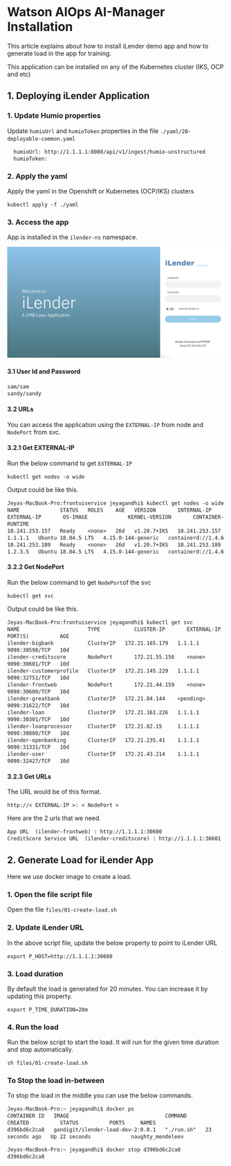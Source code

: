 # Watson AIOps AI-Manager Installation

This article explains about how to install iLender demo app and how to generate load in the app for training.

This application can be installed on any of the Kubernetes cluster (IKS, OCP and etc)

## 1. Deploying iLender Application

### 1. Update Humio properties

Update `humioUrl` and `humioToken` properties in the file `./yaml/20-deployable-common.yaml`

```
  humioUrl: http://1.1.1.1:8080/api/v1/ingest/humio-unstructured
  humioToken: 
```

### 2. Apply the yaml

Apply the yaml in the Openshift or Kubernetes (OCP/IKS) clusters

```
kubectl apply -f ./yaml
```

### 3. Access the app

App is installed in the `ilender-ns` namespace.

![ilender](./images/iLender-Login.png)


#### 3.1 User Id and Password

```
sam/sam
sandy/sandy
```

#### 3.2 URLs

You can access the application using the `EXTERNAL-IP` from node and `NodePort` from svc.

#### 3.2.1 Get EXTERNAL-IP

Run the below command to get `EXTERNAL-IP`

```
kubectl get nodes -o wide
```

Output could be like this.

```
Jeyas-MacBook-Pro:frontuiservice jeyagandhi$ kubectl get nodes -o wide
NAME             STATUS   ROLES    AGE   VERSION       INTERNAL-IP      EXTERNAL-IP       OS-IMAGE             KERNEL-VERSION       CONTAINER-RUNTIME
10.241.253.157   Ready    <none>   26d   v1.20.7+IKS   10.241.253.157   1.1.1.1   Ubuntu 18.04.5 LTS   4.15.0-144-generic   containerd://1.4.6
10.241.253.189   Ready    <none>   26d   v1.20.7+IKS   10.241.253.189   1.2.3.5   Ubuntu 18.04.5 LTS   4.15.0-144-generic   containerd://1.4.6
```

#### 3.2.2 Get NodePort

Run the below command to get `NodePort`of the svc

```
kubectl get svc
```

Output could be like this.

```
Jeyas-MacBook-Pro:frontuiservice jeyagandhi$ kubectl get svc
NAME                      TYPE           CLUSTER-IP       EXTERNAL-IP     PORT(S)          AGE
ilender-bigbank           ClusterIP   172.21.165.179   1.1.1.1       9090:30598/TCP   10d
ilender-creditscore       NodePort       172.21.55.156    <none>          9090:30601/TCP   10d
ilender-customerprofile   ClusterIP   172.21.145.229   1.1.1.1   9090:32751/TCP   10d
ilender-frontweb          NodePort       172.21.44.159    <none>          9090:30600/TCP   10d
ilender-greatbank         ClusterIP   172.21.84.144    <pending>       9090:31622/TCP   10d
ilender-loan              ClusterIP   172.21.161.226   1.1.1.1   9090:30301/TCP   10d
ilender-loanprocessor     ClusterIP   172.21.82.15     1.1.1.1   9090:30880/TCP   10d
ilender-openbanking       ClusterIP   172.21.235.41    1.1.1.1   9090:31331/TCP   10d
ilender-user              ClusterIP   172.21.43.214    1.1.1.1       9090:32427/TCP   10d
```

#### 3.2.3 Get URLs

The URL would be of this format.

```
http://< EXTERNAL-IP >: < NodePort >
```

Here are the 2 urls that we need.

```
App URL  (ilender-frontweb) : http://1.1.1.1:30600
CreditScore Service URL  (ilender-creditscore) : http://1.1.1.1:30601
```


## 2. Generate Load for iLender App

Here we use docker image to create a load. 

### 1. Open the file script file

Open the file `files/01-create-load.sh`

### 2. Update iLender URL

In the above script file, update the below property to point to iLender URL

```
export P_HOST=http://1.1.1.1:30600
```

### 3. Load duration

By default the load is generated for 20 minutes. You can increase it by updating this property. 

```
export P_TIME_DURATION=20m
```

### 4.  Run the load

Run the below script to start the load. It will run for the given time duration and stop automatically.

```
sh files/01-create-load.sh
```

### To Stop the load in-between

To stop the load in the middle you can use the below commands.

```
Jeyas-MacBook-Pro:~ jeyagandhi$ docker ps
CONTAINER ID   IMAGE                               COMMAND      CREATED          STATUS          PORTS     NAMES
d396bd6c2ca8   gandigit/ilender-load-dev-2:0.0.1   "./run.sh"   23 seconds ago   Up 22 seconds             naughty_mendeleev
```

```
Jeyas-MacBook-Pro:~ jeyagandhi$ docker stop d396bd6c2ca8
d396bd6c2ca8
```




